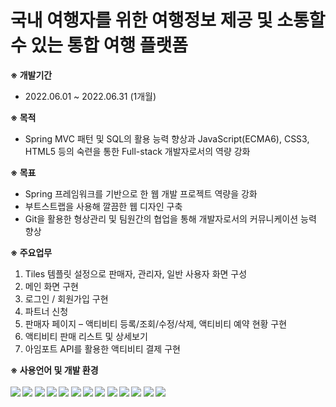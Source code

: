 # 국내 여행자를 위한 여행정보 제공 및 소통할 수 있는 통합 여행 플랫폼

<b>※ 개발기간</b>
- 2022.06.01 ~ 2022.06.31 (1개월)

<b>※ 목적</b>
- Spring MVC 패턴 및 SQL의 활용 능력 향상과 JavaScript(ECMA6), CSS3, HTML5 등의 숙련을 통한 Full-stack 개발자로서의 역량 강화

<b>※ 목표</b>
- Spring 프레임워크를 기반으로 한 웹 개발 프로젝트 역량을 강화
- 부트스트랩을 사용해 깔끔한 웹 디자인 구축
- Git을 활용한 형상관리 및 팀원간의 협업을 통해 개발자로서의 커뮤니케이션 능력 향상

<b>※ 주요업무</b>
1) Tiles 템플릿 설정으로 판매자, 관리자, 일반 사용자 화면 구성
2) 메인 화면 구현
3) 로그인 / 회원가입 구현
4) 파트너 신청
5) 판매자 페이지 – 액티비티 등록/조회/수정/삭제, 액티비티 예약 현황 구현
6) 액티비티 판매 리스트 및 상세보기
7) 아임포트 API를 활용한 액티비티 결제 구현

<b>※ 사용언어 및 개발 환경<b/>
<br><br>
<img src="https://img.shields.io/badge/java-007396?style=for-the-badge&logo=java&logoColor=white">
<img src="https://img.shields.io/badge/html5-E34F26?style=for-the-badge&logo=html5&logoColor=white"> 
<img src="https://img.shields.io/badge/css-1572B6?style=for-the-badge&logo=css3&logoColor=white"> 
<img src="https://img.shields.io/badge/javascript-F7DF1E?style=for-the-badge&logo=javascript&logoColor=black"> 
<img src="https://img.shields.io/badge/jquery-0769AD?style=for-the-badge&logo=jquery&logoColor=white">
<img src="https://img.shields.io/badge/json-000000?style=for-the-badge&logo=jquery&logoColor=white">
<img src="https://img.shields.io/badge/oracle-F80000?style=for-the-badge&logo=oracle&logoColor=white">
<img src="https://img.shields.io/badge/spring-6DB33F?style=for-the-badge&logo=spring&logoColor=white">
<img src="https://img.shields.io/badge/bootstrap-7952B3?style=for-the-badge&logo=bootstrap&logoColor=white">
<img src="https://img.shields.io/badge/apache tomcat-F8DC75?style=for-the-badge&logo=apachetomcat&logoColor=white">
<img src="https://img.shields.io/badge/github-181717?style=for-the-badge&logo=github&logoColor=white">
<img src="https://img.shields.io/badge/git-F05032?style=for-the-badge&logo=git&logoColor=white">
<img src="https://img.shields.io/badge/fontawesome-339AF0?style=for-the-badge&logo=fontawesome&logoColor=white">

